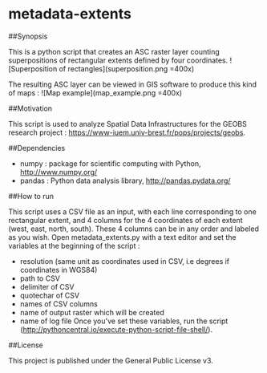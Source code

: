 # metadata-extents

##Synopsis

This is a python script that creates an ASC raster layer counting superpositions of rectangular extents defined by four coordinates.
![Superposition of rectangles](superposition.png =400x)

The resulting ASC layer can be viewed in GIS software to produce this kind of maps :
![Map example](map_example.png =400x)

##Motivation

This script is used to analyze Spatial Data Infrastructures for the GEOBS research project : https://www-iuem.univ-brest.fr/pops/projects/geobs.

##Dependencies

- numpy : package for scientific computing with Python, http://www.numpy.org/
- pandas : Python data analysis library, http://pandas.pydata.org/

##How to run

This script uses a CSV file as an input, with each line corresponding to one rectangular extent, and 4 columns for the 4 coordinates of each extent (west, east, north, south). These 4 columns can be in any order and labeled as you wish.
Open metadata_extents.py with a text editor and set the variables at the beginning of the script : 
- resolution (same unit as coordinates used in CSV, i.e degrees if coordinates in WGS84)
- path to CSV
- delimiter of CSV
- quotechar of CSV
- names of CSV columns
- name of output raster which will be created
- name of log file
Once you've set these variables, run the script (http://pythoncentral.io/execute-python-script-file-shell/).

##License

This project is published under the General Public License v3.


